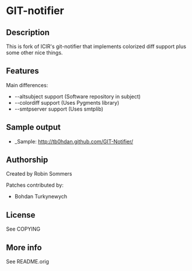 # GIT-notifier

## Description

This is fork of ICIR's git-notifier that implements colorized diff support
plus some other nice things.

## Features

Main differences:

* --altsubject support (Software repository in subject)
* --colordiff support (Uses Pygments library)
* --smtpserver support (Uses smtplib)


## Sample output

- _Sample: http://tb0hdan.github.com/GIT-Notifier/

## Authorship

Created by Robin Sommers

Patches contributed by:

* Bohdan Turkynewych

## License

See COPYING

## More info

See README.orig

